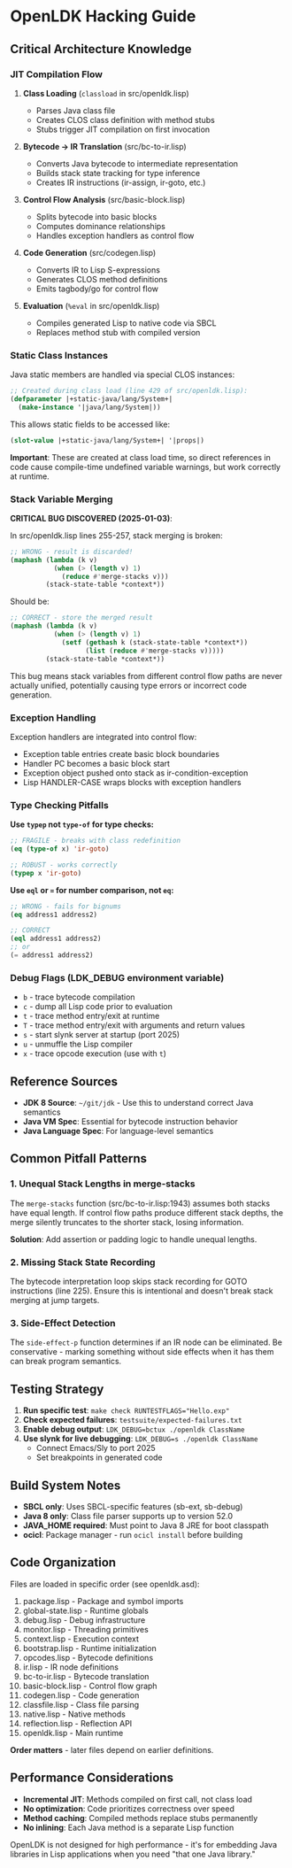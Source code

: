 # OpenLDK Hacking Guide

## Critical Architecture Knowledge

### JIT Compilation Flow

1. **Class Loading** (`classload` in src/openldk.lisp)
   - Parses Java class file
   - Creates CLOS class definition with method stubs
   - Stubs trigger JIT compilation on first invocation

2. **Bytecode → IR Translation** (src/bc-to-ir.lisp)
   - Converts Java bytecode to intermediate representation
   - Builds stack state tracking for type inference
   - Creates IR instructions (ir-assign, ir-goto, etc.)

3. **Control Flow Analysis** (src/basic-block.lisp)
   - Splits bytecode into basic blocks
   - Computes dominance relationships
   - Handles exception handlers as control flow

4. **Code Generation** (src/codegen.lisp)
   - Converts IR to Lisp S-expressions
   - Generates CLOS method definitions
   - Emits tagbody/go for control flow

5. **Evaluation** (`%eval` in src/openldk.lisp)
   - Compiles generated Lisp to native code via SBCL
   - Replaces method stub with compiled version

### Static Class Instances

Java static members are handled via special CLOS instances:

```lisp
;; Created during class load (line 429 of src/openldk.lisp):
(defparameter |+static-java/lang/System+|
  (make-instance '|java/lang/System|))
```

This allows static fields to be accessed like:
```lisp
(slot-value |+static-java/lang/System+| '|props|)
```

**Important**: These are created at class load time, so direct references in code
cause compile-time undefined variable warnings, but work correctly at runtime.

### Stack Variable Merging

**CRITICAL BUG DISCOVERED (2025-01-03)**:

In src/openldk.lisp lines 255-257, stack merging is broken:

```lisp
;; WRONG - result is discarded!
(maphash (lambda (k v)
           (when (> (length v) 1)
             (reduce #'merge-stacks v)))
         (stack-state-table *context*))
```

Should be:
```lisp
;; CORRECT - store the merged result
(maphash (lambda (k v)
           (when (> (length v) 1)
             (setf (gethash k (stack-state-table *context*))
                   (list (reduce #'merge-stacks v)))))
         (stack-state-table *context*))
```

This bug means stack variables from different control flow paths are never
actually unified, potentially causing type errors or incorrect code generation.

### Exception Handling

Exception handlers are integrated into control flow:
- Exception table entries create basic block boundaries
- Handler PC becomes a basic block start
- Exception object pushed onto stack as ir-condition-exception
- Lisp HANDLER-CASE wraps blocks with exception handlers

### Type Checking Pitfalls

**Use `typep` not `type-of` for type checks:**

```lisp
;; FRAGILE - breaks with class redefinition
(eq (type-of x) 'ir-goto)

;; ROBUST - works correctly
(typep x 'ir-goto)
```

**Use `eql` or `=` for number comparison, not `eq`:**

```lisp
;; WRONG - fails for bignums
(eq address1 address2)

;; CORRECT
(eql address1 address2)
;; or
(= address1 address2)
```

### Debug Flags (LDK_DEBUG environment variable)

- `b` - trace bytecode compilation
- `c` - dump all Lisp code prior to evaluation
- `t` - trace method entry/exit at runtime
- `T` - trace method entry/exit with arguments and return values
- `s` - start slynk server at startup (port 2025)
- `u` - unmuffle the Lisp compiler
- `x` - trace opcode execution (use with `t`)

## Reference Sources

- **JDK 8 Source**: `~/git/jdk` - Use this to understand correct Java semantics
- **Java VM Spec**: Essential for bytecode instruction behavior
- **Java Language Spec**: For language-level semantics

## Common Pitfall Patterns

### 1. Unequal Stack Lengths in merge-stacks

The `merge-stacks` function (src/bc-to-ir.lisp:1943) assumes both stacks have
equal length. If control flow paths produce different stack depths, the merge
silently truncates to the shorter stack, losing information.

**Solution**: Add assertion or padding logic to handle unequal lengths.

### 2. Missing Stack State Recording

The bytecode interpretation loop skips stack recording for GOTO instructions
(line 225). Ensure this is intentional and doesn't break stack merging at
jump targets.

### 3. Side-Effect Detection

The `side-effect-p` function determines if an IR node can be eliminated.
Be conservative - marking something without side effects when it has them
can break program semantics.

## Testing Strategy

1. **Run specific test**: `make check RUNTESTFLAGS="Hello.exp"`
2. **Check expected failures**: `testsuite/expected-failures.txt`
3. **Enable debug output**: `LDK_DEBUG=bctux ./openldk ClassName`
4. **Use slynk for live debugging**: `LDK_DEBUG=s ./openldk ClassName`
   - Connect Emacs/Sly to port 2025
   - Set breakpoints in generated code

## Build System Notes

- **SBCL only**: Uses SBCL-specific features (sb-ext, sb-debug)
- **Java 8 only**: Class file parser supports up to version 52.0
- **JAVA_HOME required**: Must point to Java 8 JRE for boot classpath
- **ocicl**: Package manager - run `ocicl install` before building

## Code Organization

Files are loaded in specific order (see openldk.asd):
1. package.lisp - Package and symbol imports
2. global-state.lisp - Runtime globals
3. debug.lisp - Debug infrastructure
4. monitor.lisp - Threading primitives
5. context.lisp - Execution context
6. bootstrap.lisp - Runtime initialization
7. opcodes.lisp - Bytecode definitions
8. ir.lisp - IR node definitions
9. bc-to-ir.lisp - Bytecode translation
10. basic-block.lisp - Control flow graph
11. codegen.lisp - Code generation
12. classfile.lisp - Class file parsing
13. native.lisp - Native methods
14. reflection.lisp - Reflection API
15. openldk.lisp - Main runtime

**Order matters** - later files depend on earlier definitions.

## Performance Considerations

- **Incremental JIT**: Methods compiled on first call, not class load
- **No optimization**: Code prioritizes correctness over speed
- **Method caching**: Compiled methods replace stubs permanently
- **No inlining**: Each Java method is a separate Lisp function

OpenLDK is not designed for high performance - it's for embedding Java
libraries in Lisp applications when you need "that one Java library."
